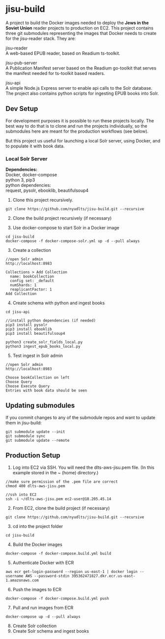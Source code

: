 # jisu-build
A project to build the Docker images needed to deploy the **Jews in the Soviet Union** reader projects to production on EC2.  This project contains three git submodules representing the images that Docker needs to create for the jisu-reader stack.  They are:
  
jisu-reader  
A web-based EPUB reader, based on Readium ts-toolkit.  
  
jisu-pub-server  
A Publication Manifest server based on the Readium go-toolkit that serves the manifest needed for ts-toolkit based readers.  

jisu-api  
A simple Node.js Express server to enable api calls to the Solr database.  The project also contains python scripts for ingesting EPUB books into Solr.  

## Dev Setup
For development purposes it is possible to run these projects locally.  The best way to do that is to clone and run the projects individually, so the submodules here are meant for the production workflows (see below).

But this project us useful for launching a local Solr server, using Docker, and to populate it with book data.

### Local Solr Server

**Dependencies:**  
Docker, docker-compose  
python 3, pip3  
python dependencies:   
	request, pysolr, ebooklib, beautifulsoup4  

1.  Clone this project recursively.
```
git clone https://github.com/nyudlts/jisu-build.git --recursive
```

2. Clone the build project recursively (if necessary)

2.  Use docker-compose to start Solr in a Docker image
```
cd jisu-build
docker-compose -f docker-compose-solr.yml up -d --pull always
```

3. Create a collection  
```
//open Solr admin
http://localhost:8983

Collections > Add Collection
  name: bookCollection
  config set: _default
  numShards: 1
  reaplicantFactor: 1
Add Collection 
```

4.  Create schema with python and ingest books
```
cd jisu-api  
  
//install python dependencies (if needed)  
pip3 install pysolr
pip3 install ebooklib  
pip3 install beautifulsoup4  
  
python3 create_solr_fields_local.py
python3 ingest_epub_books_local.py
```

5. Test ingest in Solr admin
```
//open Solr admin  
http://localhost:8983  
  
Choose bookCollection on left  
Choose Query    
Choose Execute Query  
Entries with book data should be seen  
```

## Updating submodules
If you commit changes to any of the submodule repos and want to update them in jisu-build: 
```
git submodule update --init
git submodule sync
git submodule update --remote
```

## Production Setup

1. Log into EC2 via SSH.  You will need the dlts-aws-jisu.pem file.  (In this example stored in the ~ (home) directory.)
```
//make sure permission of the .pem file are correct
chmod 400 dlts-aws-jisu.pem

//ssh into EC2
ssh -i ~/dlts-aws-jisu.pem ec2-user@18.205.45.14
```

2. From EC2, clone the build project (if necessary)
```
git clone https://github.com/nyudlts/jisu-build.git --recursive
```

3. cd into the project folder
```
cd jisu-build
```

4. Build the Docker images
```
docker-compose -f docker-compose.build.yml build
```

5. Authenticate Docker with ECR
```
aws ecr get-login-password --region us-east-1 | docker login --username AWS --password-stdin 395362471827.dkr.ecr.us-east-1.amazonaws.com
```

6. Push the images to ECR
``` 
docker-compose -f docker-compose.build.yml push
```

7. Pull and run images from ECR
```
docker-compose up -d --pull always
```

8. Create Solr collection
9. Create Solr schema and ingest books
